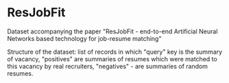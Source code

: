 # ResJobFit
Dataset accompanying the paper "ResJobFit - end-to-end Artificial Neural Networks based technology for job-resume matching"

Structure of the dataset: list of records in which "query" key is the summary of vacancy, "positives" are summaries of resumes which were matched to this vacancy by real recruiters, "negatives" - are summaries of random resumes.
